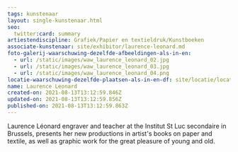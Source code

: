 ```yaml
---
tags: kunstenaar
layout: single-kunstenaar.html
seo:
  twitter:card: summary
artiestendiscipline: Grafiek/Papier en textieldruk/Kunstboeken
associate-kunstenaar: site/exhibitor/laurence-leonard.md
foto-galerij-waarschuwing-dezelfde-afbeeldingen-als-in-en:
  - url: /static/images/waw_laurence_leonard_02.jpg
  - url: /static/images/waw_laurence_leonard_03.jpg
  - url: /static/images/waw_laurence_leonard_04.png
locatie-waarschuwing-dezelfde-plaatsen-als-in-en-df: site/locatie/locatie-van-myriam-deru.md
name: Laurence Leonard
created-on: 2021-08-13T13:12:59.846Z
updated-on: 2021-08-13T13:12:59.856Z
published-on: 2021-08-13T13:12:59.863Z
---
```

Laurence Léonard engraver and teacher at the Institut St Luc secondaire in Brussels, presents her new
productions in artist's books on paper and textile, as well as graphic work for the great pleasure of young
and old.